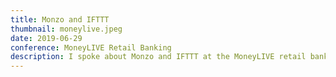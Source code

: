 ```yaml
---
title: Monzo and IFTTT
thumbnail: moneylive.jpeg
date: 2019-06-29
conference: MoneyLIVE Retail Banking
description: I spoke about Monzo and IFTTT at the MoneyLIVE retail banking conference in 2019.
---
```


